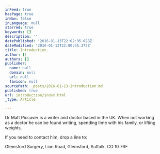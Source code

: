 ```yaml
---
inFeed: true
hasPage: true
inNav: false
inLanguage: null
starred: true
keywords: []
description: ''
datePublished: '2016-01-13T22:02:35.028Z'
dateModified: '2016-01-13T22:00:45.373Z'
title: Introduction.
author: []
authors: []
publisher:
  name: null
  domain: null
  url: null
  favicon: null
sourcePath: _posts/2016-01-13-introduction.md
published: true
url: introduction/index.html
_type: Article

---
```

Dr Matt Piccaver is a writer and doctor based in the UK. When not working as a doctor he can be found writing, spending time with his family, or lifting weights.

If you need to contact him, drop a line to:

Glemsford Surgery, Lion Road, Glemsford, Suffolk. CO 10 7RF